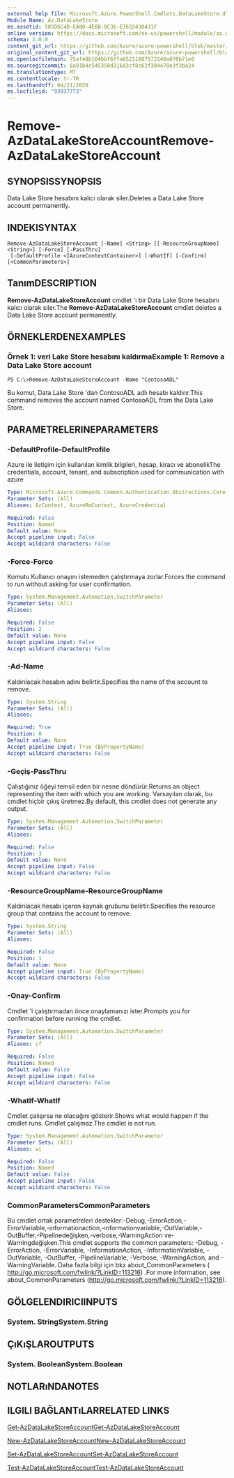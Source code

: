 ```yaml
---
external help file: Microsoft.Azure.PowerShell.Cmdlets.DataLakeStore.dll-Help.xml
Module Name: Az.DataLakeStore
ms.assetid: 585D6C4D-EA80-4E6B-8C36-E7632430431F
online version: https://docs.microsoft.com/en-us/powershell/module/az.datalakestore/remove-azdatalakestoreaccount
schema: 2.0.0
content_git_url: https://github.com/Azure/azure-powershell/blob/master/src/DataLakeStore/DataLakeStore/help/Remove-AzDataLakeStoreAccount.md
original_content_git_url: https://github.com/Azure/azure-powershell/blob/master/src/DataLakeStore/DataLakeStore/help/Remove-AzDataLakeStoreAccount.md
ms.openlocfilehash: 75af40b104bbf6ffa65211087572140a070b71e8
ms.sourcegitcommit: 6a91b4c545350d316d3cf8c62f384478e3f3ba24
ms.translationtype: MT
ms.contentlocale: tr-TR
ms.lasthandoff: 04/21/2020
ms.locfileid: "93937773"
---
```

# <span data-ttu-id="94a51-101">Remove-AzDataLakeStoreAccount</span><span class="sxs-lookup"><span data-stu-id="94a51-101">Remove-AzDataLakeStoreAccount</span></span>

## <span data-ttu-id="94a51-102">SYNOPSIS</span><span class="sxs-lookup"><span data-stu-id="94a51-102">SYNOPSIS</span></span>
<span data-ttu-id="94a51-103">Data Lake Store hesabını kalıcı olarak siler.</span><span class="sxs-lookup"><span data-stu-id="94a51-103">Deletes a Data Lake Store account permanently.</span></span>

## <span data-ttu-id="94a51-104">INDEKI</span><span class="sxs-lookup"><span data-stu-id="94a51-104">SYNTAX</span></span>

```
Remove-AzDataLakeStoreAccount [-Name] <String> [[-ResourceGroupName] <String>] [-Force] [-PassThru]
 [-DefaultProfile <IAzureContextContainer>] [-WhatIf] [-Confirm] [<CommonParameters>]
```

## <span data-ttu-id="94a51-105">Tanım</span><span class="sxs-lookup"><span data-stu-id="94a51-105">DESCRIPTION</span></span>
<span data-ttu-id="94a51-106">**Remove-AzDataLakeStoreAccount** cmdlet 'ı bir Data Lake Store hesabını kalıcı olarak siler.</span><span class="sxs-lookup"><span data-stu-id="94a51-106">The **Remove-AzDataLakeStoreAccount** cmdlet deletes a Data Lake Store account permanently.</span></span>

## <span data-ttu-id="94a51-107">ÖRNEKLERDEN</span><span class="sxs-lookup"><span data-stu-id="94a51-107">EXAMPLES</span></span>

### <span data-ttu-id="94a51-108">Örnek 1: veri Lake Store hesabını kaldırma</span><span class="sxs-lookup"><span data-stu-id="94a51-108">Example 1: Remove a Data Lake Store account</span></span>
```
PS C:\>Remove-AzDataLakeStoreAccount -Name "ContosoADL"
```

<span data-ttu-id="94a51-109">Bu komut, Data Lake Store 'dan ContosoADL adlı hesabı kaldırır.</span><span class="sxs-lookup"><span data-stu-id="94a51-109">This command removes the account named ContosoADL from the Data Lake Store.</span></span>

## <span data-ttu-id="94a51-110">PARAMETRELERINE</span><span class="sxs-lookup"><span data-stu-id="94a51-110">PARAMETERS</span></span>

### <span data-ttu-id="94a51-111">-DefaultProfile</span><span class="sxs-lookup"><span data-stu-id="94a51-111">-DefaultProfile</span></span>
<span data-ttu-id="94a51-112">Azure ile iletişim için kullanılan kimlik bilgileri, hesap, kiracı ve abonelik</span><span class="sxs-lookup"><span data-stu-id="94a51-112">The credentials, account, tenant, and subscription used for communication with azure</span></span>

```yaml
Type: Microsoft.Azure.Commands.Common.Authentication.Abstractions.Core.IAzureContextContainer
Parameter Sets: (All)
Aliases: AzContext, AzureRmContext, AzureCredential

Required: False
Position: Named
Default value: None
Accept pipeline input: False
Accept wildcard characters: False
```

### <span data-ttu-id="94a51-113">-Force</span><span class="sxs-lookup"><span data-stu-id="94a51-113">-Force</span></span>
<span data-ttu-id="94a51-114">Komutu Kullanıcı onayını istemeden çalıştırmaya zorlar.</span><span class="sxs-lookup"><span data-stu-id="94a51-114">Forces the command to run without asking for user confirmation.</span></span>

```yaml
Type: System.Management.Automation.SwitchParameter
Parameter Sets: (All)
Aliases:

Required: False
Position: 2
Default value: None
Accept pipeline input: False
Accept wildcard characters: False
```

### <span data-ttu-id="94a51-115">-Ad</span><span class="sxs-lookup"><span data-stu-id="94a51-115">-Name</span></span>
<span data-ttu-id="94a51-116">Kaldırılacak hesabın adını belirtir.</span><span class="sxs-lookup"><span data-stu-id="94a51-116">Specifies the name of the account to remove.</span></span>

```yaml
Type: System.String
Parameter Sets: (All)
Aliases:

Required: True
Position: 0
Default value: None
Accept pipeline input: True (ByPropertyName)
Accept wildcard characters: False
```

### <span data-ttu-id="94a51-117">-Geçiş</span><span class="sxs-lookup"><span data-stu-id="94a51-117">-PassThru</span></span>
<span data-ttu-id="94a51-118">Çalıştığınız öğeyi temsil eden bir nesne döndürür.</span><span class="sxs-lookup"><span data-stu-id="94a51-118">Returns an object representing the item with which you are working.</span></span>
<span data-ttu-id="94a51-119">Varsayılan olarak, bu cmdlet hiçbir çıkış üretmez.</span><span class="sxs-lookup"><span data-stu-id="94a51-119">By default, this cmdlet does not generate any output.</span></span>

```yaml
Type: System.Management.Automation.SwitchParameter
Parameter Sets: (All)
Aliases:

Required: False
Position: 3
Default value: None
Accept pipeline input: False
Accept wildcard characters: False
```

### <span data-ttu-id="94a51-120">-ResourceGroupName</span><span class="sxs-lookup"><span data-stu-id="94a51-120">-ResourceGroupName</span></span>
<span data-ttu-id="94a51-121">Kaldırılacak hesabı içeren kaynak grubunu belirtir.</span><span class="sxs-lookup"><span data-stu-id="94a51-121">Specifies the resource group that contains the account to remove.</span></span>

```yaml
Type: System.String
Parameter Sets: (All)
Aliases:

Required: False
Position: 1
Default value: None
Accept pipeline input: True (ByPropertyName)
Accept wildcard characters: False
```

### <span data-ttu-id="94a51-122">-Onay</span><span class="sxs-lookup"><span data-stu-id="94a51-122">-Confirm</span></span>
<span data-ttu-id="94a51-123">Cmdlet 'i çalıştırmadan önce onaylamanızı ister.</span><span class="sxs-lookup"><span data-stu-id="94a51-123">Prompts you for confirmation before running the cmdlet.</span></span>

```yaml
Type: System.Management.Automation.SwitchParameter
Parameter Sets: (All)
Aliases: cf

Required: False
Position: Named
Default value: False
Accept pipeline input: False
Accept wildcard characters: False
```

### <span data-ttu-id="94a51-124">-WhatIf</span><span class="sxs-lookup"><span data-stu-id="94a51-124">-WhatIf</span></span>
<span data-ttu-id="94a51-125">Cmdlet çalışırsa ne olacağını gösterir.</span><span class="sxs-lookup"><span data-stu-id="94a51-125">Shows what would happen if the cmdlet runs.</span></span>
<span data-ttu-id="94a51-126">Cmdlet çalışmaz.</span><span class="sxs-lookup"><span data-stu-id="94a51-126">The cmdlet is not run.</span></span>

```yaml
Type: System.Management.Automation.SwitchParameter
Parameter Sets: (All)
Aliases: wi

Required: False
Position: Named
Default value: False
Accept pipeline input: False
Accept wildcard characters: False
```

### <span data-ttu-id="94a51-127">CommonParameters</span><span class="sxs-lookup"><span data-stu-id="94a51-127">CommonParameters</span></span>
<span data-ttu-id="94a51-128">Bu cmdlet ortak parametreleri destekler:-Debug,-ErrorAction,-ErrorVariable,-ınformationaction,-ınformationvariable,-OutVariable,-OutBuffer,-Pipelinedeğişken,-verbose,-WarningAction ve-Warningdeğişken.</span><span class="sxs-lookup"><span data-stu-id="94a51-128">This cmdlet supports the common parameters: -Debug, -ErrorAction, -ErrorVariable, -InformationAction, -InformationVariable, -OutVariable, -OutBuffer, -PipelineVariable, -Verbose, -WarningAction, and -WarningVariable.</span></span> <span data-ttu-id="94a51-129">Daha fazla bilgi için bkz about_CommonParameters ( http://go.microsoft.com/fwlink/?LinkID=113216) .</span><span class="sxs-lookup"><span data-stu-id="94a51-129">For more information, see about_CommonParameters (http://go.microsoft.com/fwlink/?LinkID=113216).</span></span>

## <span data-ttu-id="94a51-130">GÖLGELENDIRICI</span><span class="sxs-lookup"><span data-stu-id="94a51-130">INPUTS</span></span>

### <span data-ttu-id="94a51-131">System. String</span><span class="sxs-lookup"><span data-stu-id="94a51-131">System.String</span></span>

## <span data-ttu-id="94a51-132">ÇıKıŞLAR</span><span class="sxs-lookup"><span data-stu-id="94a51-132">OUTPUTS</span></span>

### <span data-ttu-id="94a51-133">System. Boolean</span><span class="sxs-lookup"><span data-stu-id="94a51-133">System.Boolean</span></span>

## <span data-ttu-id="94a51-134">NOTLARıNDA</span><span class="sxs-lookup"><span data-stu-id="94a51-134">NOTES</span></span>

## <span data-ttu-id="94a51-135">ILGILI BAĞLANTıLAR</span><span class="sxs-lookup"><span data-stu-id="94a51-135">RELATED LINKS</span></span>

[<span data-ttu-id="94a51-136">Get-AzDataLakeStoreAccount</span><span class="sxs-lookup"><span data-stu-id="94a51-136">Get-AzDataLakeStoreAccount</span></span>](./Get-AzDataLakeStoreAccount.md)

[<span data-ttu-id="94a51-137">New-AzDataLakeStoreAccount</span><span class="sxs-lookup"><span data-stu-id="94a51-137">New-AzDataLakeStoreAccount</span></span>](./New-AzDataLakeStoreAccount.md)

[<span data-ttu-id="94a51-138">Set-AzDataLakeStoreAccount</span><span class="sxs-lookup"><span data-stu-id="94a51-138">Set-AzDataLakeStoreAccount</span></span>](./Set-AzDataLakeStoreAccount.md)

[<span data-ttu-id="94a51-139">Test-AzDataLakeStoreAccount</span><span class="sxs-lookup"><span data-stu-id="94a51-139">Test-AzDataLakeStoreAccount</span></span>](./Test-AzDataLakeStoreAccount.md)


